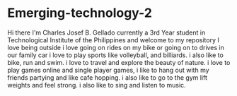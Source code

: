 # Emerging-technology-2
Hi there I'm Charles Josef B. Gellado currently a 3rd Year student in Technological Institute of the Philippines
and welcome to my repository I love being outside i love going on rides on my bike or going on to drives in our family car
i love to play sports like volleyball, and billiards. i also like to bike, run and swim. i love to travel and explore the beauty of nature.
i love to play games online and single player games, i like to hang out with my friends partying and like cafe hopping. i also like to go to the gym
lift weights and feel strong. i also like to sing and listen to music.
